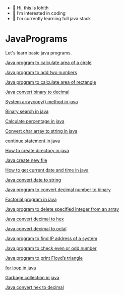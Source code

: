 - 👋 Hi, this is lohith
- 👀 I’m interested in coding
- 🌱 I’m currently learning full java stack

# JavaPrograms
Let's learn basic java programs.

[Java program to calculate area of a circle](https://www.flowerbrackets.com/java-program-calculate-area-of-circle/)

[Java program to add two numbers](https://www.flowerbrackets.com/java-program-to-add-two-numbers/)

[Java program to calculate area of rectangle](https://www.flowerbrackets.com/java-program-calculate-area-of-rectangle/)

[Java convert binary to decimal](https://www.flowerbrackets.com/binary-to-decimal-java/)

[System arraycopy() method in java](https://www.flowerbrackets.com/system-arraycopy-method-java/)

[Binary search in java](https://www.flowerbrackets.com/binary-search-java/)

[Calculate percentage in java](https://www.flowerbrackets.com/java-calculate-percentage/)

[Convert char array to string in java](https://www.flowerbrackets.com/convert-char-array-to-string-java/)

[continue statement in java](https://www.flowerbrackets.com/continue-statement-java/)

[How to create directory in java](https://www.flowerbrackets.com/how-to-create-directory-java/)

[Java create new file](https://www.flowerbrackets.com/java-create-new-file/)

[How to get current date and time in java](https://www.flowerbrackets.com/how-to-get-current-date-time-in-java/)

[Java convert date to string](https://www.flowerbrackets.com/java-date-to-string/)

[Java program to convert decimal number to binary](https://www.flowerbrackets.com/java-program-convert-decimal-number-to-binary/)

[Factorial program in java](https://www.flowerbrackets.com/factorial-program-in-java/)

[Java program to delete specified integer from an array](https://www.flowerbrackets.com/java-program-to-delete-specified-integer-from-array/)

[Java convert decimal to hex](https://www.flowerbrackets.com/java-convert-decimal-to-hex/)

[Java convert decimal to octal](https://www.flowerbrackets.com/decimal-to-octal-java/)

[Java program to find IP address of a system](https://www.flowerbrackets.com/java-program-to-find-ip-address/)

[Java program to check even or odd number](https://www.flowerbrackets.com/java-program-to-find-even-or-odd/)

[Java program to print Floyd’s triangle](https://www.flowerbrackets.com/java-program-to-print-floyds-triangle/)

[for loop in java](https://www.flowerbrackets.com/for-loop-in-java/)

[Garbage collection in java](https://www.flowerbrackets.com/garbage-collection-in-java/)

[Java convert hex to decimal](https://www.flowerbrackets.com/java-convert-hex-to-decimal/)
